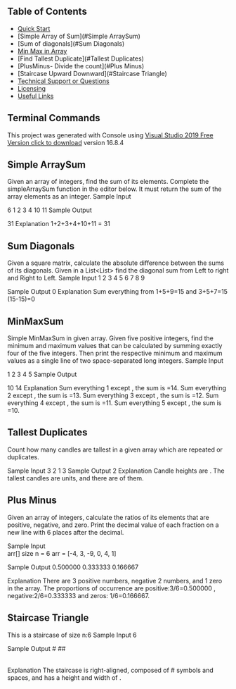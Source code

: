 ## Table of Contents
* [Quick Start](#quick-start)
* [Simple Array of Sum](#Simple ArraySum)
* [Sum of diagonals](#Sum Diagonals)
* [Min Max in Array](#MinMaxSum)
* [Find Tallest Duplicate](#Tallest Duplicates)
* [PlusMinus- Divide the count](#Plus Minus)
* [Staircase Upward Downward](#Staircase Triangle)
* [Technical Support or Questions](#technical-support-or-questions)
* [Licensing](#licensing)
* [Useful Links](#useful-links)

## Terminal Commands

This project was generated with Console using [Visual Studio 2019 Free Version click to download](https://visualstudio.microsoft.com/downloads/) version 16.8.4

## Simple ArraySum
Given an array of integers, find the sum of its elements.
Complete the simpleArraySum function in the editor below. It must return the sum of the array elements as an integer.
Sample Input

6
1 2 3 4 10 11
Sample Output

31
Explanation
1+2+3+4+10+11 = 31

## Sum Diagonals
Given a square matrix, calculate the absolute difference between the sums of its diagonals.
Given in a List<List<int>> find the diagonal sum from Left to right and Right to Left.
Sample Input 
1 2 3
4 5 6
7 8 9

Sample Output
0
Explanation
Sum everything from 1+5+9=15 and 3+5+7=15 (15-15)=0


## MinMaxSum
Simple MinMaxSum in given array.
Given five positive integers, find the minimum and maximum values that can be calculated by summing exactly four of the five integers. 
Then print the respective minimum and maximum values as a single line of two space-separated long integers.
Sample Input

1 2 3 4 5
Sample Output

10 14
Explanation
Sum everything 1 except , the sum is =14.
Sum everything 2 except , the sum is =13.
Sum everything 3 except , the sum is =12.
Sum everything 4 except , the sum is =11.
Sum everything 5 except , the sum is =10.

## Tallest Duplicates
Count how many candles are tallest in a given array which are repeated or duplicates.

Sample Input
3 2 1 3
Sample Output
2
Explanation
Candle heights are . The tallest candles are  units, and there are  of them.

## Plus Minus
Given an array of integers, calculate the ratios of its elements that are positive, negative, and zero. 
Print the decimal value of each fraction on a new line with 6 places after the decimal.

Sample Input  
arr[] size n = 6
arr = [-4, 3, -9, 0, 4, 1]

Sample Output
0.500000
0.333333
0.166667

Explanation
There are 3 positive numbers,  negative 2 numbers, and 1 zero in the array.
The proportions of occurrence are positive:3/6=0.500000 , negative:2/6=0.333333  and zeros: 1/6=0.166667.


## Staircase Triangle
This is a staircase of size n:6
Sample Input
6 

Sample Output
     #
    ##
   ###
  ####
 #####
######

Explanation
The staircase is right-aligned, composed of # symbols and spaces, and has a height and width of .